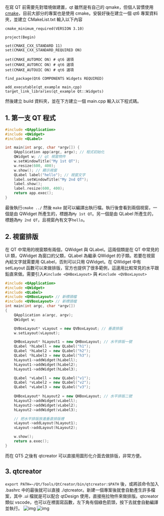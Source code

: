 在寫 QT 前需要先對環境做建置，qt 雖然是有自己的 qmake，但個人習慣使用 [cmake](https://github.com/JrPhy/C_tutorial/blob/main/CH13-CMake.md)，目前大部分的專案也是使用 cmake。安裝好後在建立一個 qt6 專案資料夾，並建立 CMakeList.txt 輸入以下內容
```
cmake_minimum_required(VERSION 3.10)

project(Begin)

set(CMAKE_CXX_STANDARD 11)
set(CMAKE_CXX_STANDARD_REQUIRED ON)

set(CMAKE_AUTOMOC ON) # qt6 選項
set(CMAKE_AUTORCC ON) # qt6 選項
set(CMAKE_AUTOUIC ON) # qt6 選項

find_package(Qt6 COMPONENTS Widgets REQUIRED)

add_executable(qt_example main.cpp)
target_link_libraries(qt_example Qt::Widgets)
```
然後建立 build 資料夾，並在下方建立一個 main.cpp 輸入以下程式碼。
## 1. 第一支 QT 程式
```cpp
#include <QApplication>
#include <QWidget>
#include <QLabel>

int main(int argc, char *argv[]) {
    QApplication app(argc, argv); // 程式初始化
    QWidget w; // qt 視窗物件
    w.setWindowTitle("My 1st QT");
    w.resize(600, 400);
    w.show(); // 顯示視窗
    QLabel label("hello"); // 視窗文字
    label.setWindowTitle("My 2nd QT");
    label.show();
    label.resize(600, 400);
    return app.exec();
}
```
最後執行```cmake ../``` 然後 ```make``` 就可以編譯出執行檔。執行後會看到兩個視窗，一個是由 QWidget 所產生的，標題為```My 1st QT```。另一個是由 QLabel 所產生的，標題為```My 2nd QT```，且視窗內有文字```hello```。

## 2. 視窗排版
在 QT 中常用的視窗類有兩個，QWidget 與 QLabel。這兩個類是在 QT 中常見的 UI 類，QWidget 為窗口的父類，QLabel 為繼承 QWidget 的子類。若要在視窗內給文字就需要用 QLabel，否則可以只用 QWidget。在 QWidget 中有 setLayout 函數可以來做排版，官方也提供了很多範例，這邊用比較常見的水平跟鉛直來做。需要引入```#include <QHBoxLayout>``` 與 ```#include <QVBoxLayout>``` 

```cpp
#include <QApplication>
#include <QWidget>
#include <QLabel>
#include <QHBoxLayout> // 新標頭檔
#include <QVBoxLayout> // 新標頭檔
int main(int argc, char *argv[])
{
    QApplication a(argc, argv);
    QWidget w;

    QVBoxLayout* vLayout = new QVBoxLayout; // 垂直排版
    w.setLayout(vLayout);

    QHBoxLayout* hLayout1 = new QHBoxLayout; // 水平排版一號
    QLabel *hLabell = new QLabel("h1");
    QLabel *hLabel2 = new QLabel("h2");
    QLabel *hLabel3 = new QLabel("h3");
    hLayout1->addWidget(hLabell);
    hLayout1->addWidget(hLabel2);
    hLayout1->addWidget(hLabel3);

    QLabel *vLabell = new QLabel("v1");
    QLabel *vLabel2 = new QLabel("v2");
    QLabel *vLabel3 = new QLabel("v3");
    
    QHBoxLayout* hLayout2 = new QHBoxLayout; // 水平排版二號
    hLayout2->addWidget(vLabell);
    hLayout2->addWidget(vLabel2);
    hLayout2->addWidget(vLabel3);

    // 把水平排版放進垂直排版裡
    vLayout->addLayout(hLayout1);
    vLayout->addLayout(hLayout2);

    w.show();
    return a.exec();
}
```
而在 QT5 之後有 qtcreator 可以直接用圖形化介面去做排版，非常方便。

## 3. qtcreator
```export PATH=~/Qt/Tools/QtCreator/bin/qtcreator:$PATH``` 後，或將該命令加入 .bashrc 中的最後就可以直接 ./qtcreator。新建一個專案後就會自動產生許多檔案，其中 .ui 檔就是可以配合 qtDesign 使用，直接拖拉物件來做排版。qtcreator 類似 vscode，也可以在裡面寫函數，左下角有個綠色箭頭，按下去就會自動編譯並執行。
![img](https://github.com/JrPhy/QT6/blob/main/img/QT1.jpg)
![img](https://github.com/JrPhy/QT6/blob/main/img/QT2.jpg)
